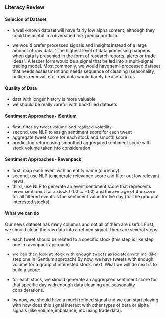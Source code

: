 ### Literacy Review

#### Selecion of Dataset

+ a well-known dataset will have fairly low alpha content, although they could be useful in a diversified risk premia portfolio

+ we would prefer processed signals and insights instead of a large amount of raw data. "The highest level of data processing happens when data is presented in the form of research reports, alerts or trade ideas". A lesser form would be a signal that be fed into a multi-signal trading model. Most commonly, we would have semi-processed dataset that needs assessment and needs sequence of cleaning (seasonality, outliers removal, etc). raw data would barely be useful to us

#### Quality of Data
+ data with longer history is more valuable
+ we should be really careful with backfilled datasets

#### Sentiment Approaches - iSentium

+ first, filter by tweet volume and realized volatility
+ second, use NLP to assign sentiment score for each tweet
+ aggregate tweet score for each stock and smooth score
+ predict log return using smoothed aggregated sentiment score with stock volume taken into consideration

#### Sentiment Approaches - Ravenpack

+ first, map each event with an entity name (currency)
+ second, use NLP to generate relevance score and filter out low relevant news.
+ third, use NLP to generate an event sentiment score that represents news sentiment for a stock (-1.0 to +1.0) and the average of the score for all filtered events is the sentiment value for the day (for the group of interested stocks). 

#### What we can do

Our news dataset has many columns and not all of them are useful. First, we should clean the raw data into a refined signal. There are several steps:

+ each tweet should be related to a specific stock (this step is like step one in ravenpack approach)
+ we can then look at stock with enough tweets associated with me (like step one in iSentium approach)
By now, we have tweets with enough volume for a group of interested stock. next. What we will do next is to build a score:

+ for each stock, we should generate an aggregated sentiment score for that specific day with enough data cleaning and seasonality considerations. 
+ by now, we should have a much refined signal and we can start playing with how does this signal interact with other types of beta or alpha signals (like volume, imbalance, etc using trade data). 

 

